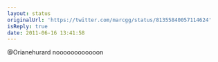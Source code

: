 ```yaml
---
layout: status
originalUrl: 'https://twitter.com/marcgg/status/81355840057114624'
isReply: true
date: 2011-06-16 13:41:58
---
```


@Orianehurard noooooooooooon
